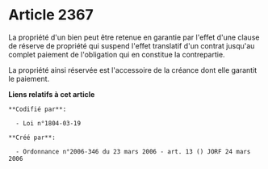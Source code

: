 # Article 2367

La propriété d'un bien peut être retenue en garantie par l'effet d'une clause de réserve de propriété qui suspend l'effet
translatif d'un contrat jusqu'au complet paiement de l'obligation qui en constitue la contrepartie.

La propriété ainsi réservée est l'accessoire de la créance dont elle garantit le paiement.

**Liens relatifs à cet article**

	**Codifié par**:

	  - Loi n°1804-03-19

	**Créé par**:

	  - Ordonnance n°2006-346 du 23 mars 2006 - art. 13 () JORF 24 mars 2006
